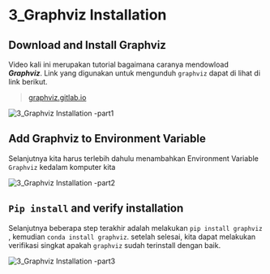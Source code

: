 # 3_Graphviz Installation

## Download and Install Graphviz
Video kali ini merupakan tutorial bagaimana caranya mendowload _**Graphviz**_. Link yang digunakan untuk mengunduh `graphviz` dapat di lihat di link berikut.<br>
> [graphviz.gitlab.io](https://graphviz.gitlab.io/download)



![3_Graphviz Installation -part1]()


## Add Graphviz to Environment Variable
Selanjutnya kita harus terlebih dahulu menambahkan Environment Variable `Graphviz` kedalam komputer kita

![3_Graphviz Installation -part2]()



## `Pip install` and verify installation
Selanjutnya beberapa step terakhir adalah melakukan `pip install graphviz` , kemudian `conda install graphviz`. setelah selesai, kita dapat melakukan verifikasi singkat apakah `graphviz` sudah terinstall dengan baik. 

![3_Graphviz Installation -part3]()
